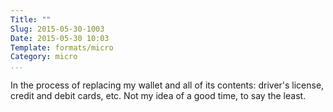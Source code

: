```yaml
---
Title: ""
Slug: 2015-05-30-1003
Date: 2015-05-30 10:03
Template: formats/micro
Category: micro
...
```


In the process of replacing my wallet and all of its contents: driver's license,
credit and debit cards, etc. Not my idea of a good time, to say the least.

